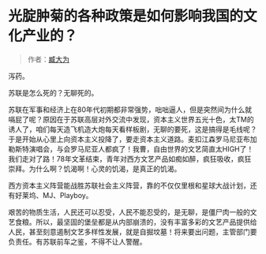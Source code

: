 # 光腚肿菊的各种政策是如何影响我国的文化产业的？

> 作者：[臧大为](https://www.zhihu.com/question/65737916/answer/234222470)

泻药。

苏联是怎么死的？无聊死的。

苏联在军事和经济上在80年代初期都非常强势，咄咄逼人，但是突然间为什么就嗝屁了呢？原因在于苏联高层对外交流中发现，资本主义世界五光十色，太TM的诱人了，咱们每天造飞机造大炮每天看样板剧，无聊的要死，这是搞得是毛线呢？于是开始从心里上向资本主义投降了，要走资本主义道路。麦扣江森罗马尼亚布加勒斯特演唱会，与会罗马尼亚人都疯了！我曹，自由世界的文艺简直太HIGH了！我们走对了路！78年文革结束，青年对西方文艺产品如痴如醉，疯狂吸收，疯狂崇拜。为什么啊？饥渴啊！心灵的饥渴，是真正的饥渴。

西方资本主义阵营能战胜苏联社会主义阵营，靠的不仅仅里根和星球大战计划，还有好莱坞、MJ、Playboy。

艰苦的物质生活，人民还可以忍受，人民不能忍受的，是无聊，是僵尸肉一般的文艺食粮。所以，最坚固的堡垒都是从内部崩溃的，没有丰富多彩的文艺产品提供给人民，甚至刻意遏制文艺多样性发展，就是自掘坟墓！将来要出问题，主管部门要负责任。有苏联前车之鉴，不得不让人警醒。

